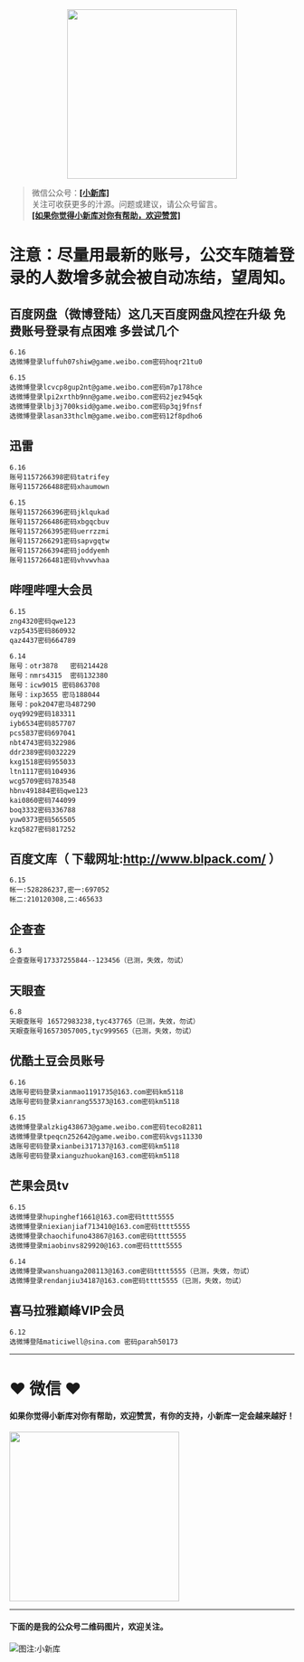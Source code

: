 <div align="center">
<a href="https://xiaoxinku.ys168.com">
<img width="300" src="https://s1.ax1x.com/2020/05/26/tiwdl8.gif"/>
</a>
</div>


>微信公众号：**<a href="#jump_1">[小新库]</a>**  
关注可收获更多的汁源。问题或建议，请公众号留言。  
**<a href="#jump_1">[如果你觉得小新库对你有帮助，欢迎赞赏]</a>**

# 注意：尽量用最新的账号，公交车随着登录的人数增多就会被自动冻结，望周知。

## 百度网盘（微博登陆）这几天百度网盘风控在升级 免费账号登录有点困难 多尝试几个

```
6.16
选微博登录luffuh07shiw@game.weibo.com密码hoqr21tu0

6.15
选微博登录lcvcp8gup2nt@game.weibo.com密码m7p178hce
选微博登录lpi2xrthb9nn@game.weibo.com密码2jez945qk
选微博登录lbj3j700ksid@game.weibo.com密码p3qj9fnsf
选微博登录lasan33thclm@game.weibo.com密码12f8pdho6

```

## 迅雷

```
6.16
账号1157266398密码tatrifey
账号1157266488密码xhaumown

6.15
账号1157266396密码jklqukad
账号1157266486密码xbgqcbuv
账号1157266395密码uerrzzmi
账号1157266291密码sapvgqtw
账号1157266394密码joddyemh
账号1157266481密码vhvwvhaa

```

## 哔哩哔哩大会员

```
6.15
zng4320密码qwe123
vzp5435密码860932
qaz4437密码664789

6.14
账号：otr3878   密码214428
账号：nmrs4315  密码132380
账号：icw9015 密码863708
账号：ixp3655 密马188044
账号：pok2047密马487290
oyq9929密码183311
iyb6534密码857707
pcs5837密码697041
nbt4743密码322986
ddr2389密码032229
kxg1518密码955033
ltn1117密码104936
wcg5709密码783548
hbnv491884密码qwe123
kai0860密码744099
boq3332密码336788
yuw0373密码565505
kzq5827密码817252

```

## 百度文库（ 下载网址:http://www.blpack.com/ ）

```
6.15
帐一:528286237,密一:697052
帐二:210120308,二:465633

```

## 企查查

```
6.3
企查查账号17337255844--123456（已测，失效，勿试）

```

## 天眼查

```
6.8
天眼查账号 16572983238,tyc437765（已测，失效，勿试）
天眼查账号16573057005,tyc999565（已测，失效，勿试）

```

## 优酷土豆会员账号

```
6.16
选账号密码登录xianmao1191735@163.com密码km5118
选账号密码登录xianrang55373@163.com密码km5118

6.15
选微博登录alzkig438673@game.weibo.com密码teco82811
选微博登录tpeqcn252642@game.weibo.com密码kvgs11330
选账号密码登录xianbei317137@163.com密码km5118
选账号密码登录xianguzhuokan@163.com密码km5118

```

## 芒果会员tv

```
6.15
选微博登录hupinghef1661@163.com密码tttt5555
选微博登录niexianjiaf713410@163.com密码tttt5555
选微博登录chaochifuno43867@163.com密码tttt5555
选微博登录miaobinvs829920@163.com密码tttt5555

6.14
选微博登录wanshuanga208113@163.com密码tttt5555（已测，失效，勿试）
选微博登录rendanjiu34187@163.com密码tttt5555（已测，失效，勿试）

```

## 喜马拉雅巅峰VIP会员

```
6.12
选微博登陆maticiwell@sina.com 密码parah50173

```

***

# ❤ 微信 ❤ 

#### 如果你觉得小新库对你有帮助，欢迎赞赏，有你的支持，小新库一定会越来越好！
<div>
<a href="https://s1.ax1x.com/2020/05/26/tiVwse.png">
<img width="300" src="https://camo.githubusercontent.com/be06971baed9105260e0ed5c03746108c30b527f/68747470733a2f2f63646e2e6275796d6561636f666665652e636f6d2f627574746f6e732f64656661756c742d6f72616e67652e706e67"/>
</a>
</div>

<a id="jump_1"></a> 
***
#### 下面的是我的公众号二维码图片，欢迎关注。  
![图注:小新库](https://s1.ax1x.com/2020/05/15/Ysg6dH.jpg) 

